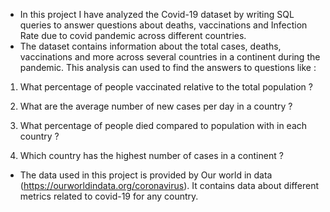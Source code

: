 * In this project I have analyzed the Covid-19 dataset by writing SQL queries to answer questions about deaths, vaccinations and Infection Rate due to covid pandemic across different countries.
* The dataset contains information about the total cases, deaths, vaccinations and more across several countries in a continent during the pandemic. This analysis can used to find the answers to questions like :

1. What percentage of people vaccinated relative to the total population ?

2. What are the average number of new cases per day in a country ?

3. What percentage of people died compared to population with in each country ?

4. Which country has the highest number of cases in a continent ?

* The data used in this project is provided by Our world in data
(https://ourworldindata.org/coronavirus). It contains data about different 
metrics related to covid-19 for any country.

